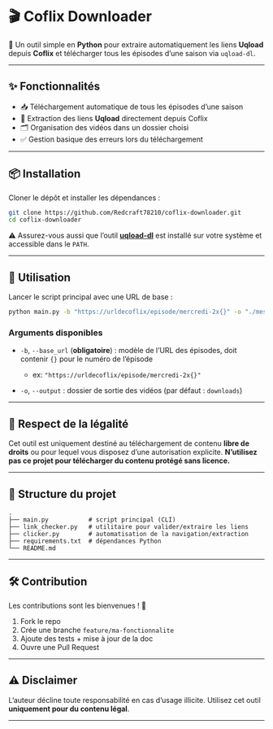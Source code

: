 # 🎬 Coflix Downloader

🚀 Un outil simple en **Python** pour extraire automatiquement les liens **Uqload** depuis **Coflix** et télécharger tous les épisodes d’une saison via `uqload-dl`.


---

## ✨ Fonctionnalités

* 📥 Téléchargement automatique de tous les épisodes d’une saison
* 🔗 Extraction des liens **Uqload** directement depuis Coflix
* 🗂️ Organisation des vidéos dans un dossier choisi
* ✅ Gestion basique des erreurs lors du téléchargement

---

## 📦 Installation

Cloner le dépôt et installer les dépendances :

```bash
git clone https://github.com/Redcraft78210/coflix-downloader.git
cd coflix-downloader
```

⚠️ Assurez-vous aussi que l’outil **[uqload-dl](https://github.com/JoelFH23/uqload-downloader-python)** est installé sur votre système et accessible dans le `PATH`.

---

## 🧭 Utilisation

Lancer le script principal avec une URL de base :

```bash
python main.py -b "https://urldecoflix/episode/mercredi-2x{}" -o "./mes_episodes"
```

### Arguments disponibles

* `-b`, `--base_url` (**obligatoire**) : modèle de l’URL des épisodes, doit contenir `{}` pour le numéro de l’épisode

  * ex: `"https://urldecoflix/episode/mercredi-2x{}"`
* `-o`, `--output` : dossier de sortie des vidéos (par défaut : `downloads`)

---

## 🔐 Respect de la légalité

Cet outil est uniquement destiné au téléchargement de contenu **libre de droits** ou pour lequel vous disposez d’une autorisation explicite.
**N’utilisez pas ce projet pour télécharger du contenu protégé sans licence.**

---

## 🧩 Structure du projet

```
.
├── main.py           # script principal (CLI)
├── link_checker.py   # utilitaire pour valider/extraire les liens
├── clicker.py        # automatisation de la navigation/extraction
├── requirements.txt  # dépendances Python
└── README.md
```

---

## 🛠️ Contribution

Les contributions sont les bienvenues ! 🙌

1. Fork le repo
2. Crée une branche `feature/ma-fonctionnalite`
3. Ajoute des tests + mise à jour de la doc
4. Ouvre une Pull Request

---

## ⚠️ Disclaimer

L’auteur décline toute responsabilité en cas d’usage illicite.
Utilisez cet outil **uniquement pour du contenu légal**.

---
